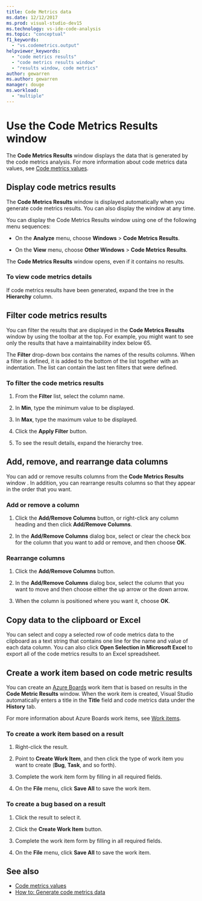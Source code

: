 ```yaml
---
title: Code Metrics data
ms.date: 12/12/2017
ms.prod: visual-studio-dev15
ms.technology: vs-ide-code-analysis
ms.topic: "conceptual"
f1_keywords:
  - "vs.codemetrics.output"
helpviewer_keywords:
  - "code metrics results"
  - "code metrics results window"
  - "results window, code metrics"
author: gewarren
ms.author: gewarren
manager: douge
ms.workload:
  - "multiple"
---
```

# Use the Code Metrics Results window

The **Code Metrics Results** window displays the data that is generated by the code metrics analysis. For more information about code metrics data values, see [Code metrics values](../code-quality/code-metrics-values.md).

## Display code metrics results

The **Code Metrics Results** window is displayed automatically when you generate code metrics results. You can also display the window at any time.

You can display the Code Metrics Results window using one of the following menu sequences:

- On the **Analyze** menu, choose **Windows** > **Code Metrics Results**.

- On the **View** menu, choose **Other Windows** > **Code Metrics Results**.

The **Code Metrics Results** window opens, even if it contains no results.

### To view code metrics details

If code metrics results have been generated, expand the tree in the **Hierarchy** column.

## Filter code metrics results

You can filter the results that are displayed in the **Code Metrics Results** window by using the toolbar at the top. For example, you might want to see only the results that have a maintainability index below 65.

The **Filter** drop-down box contains the names of the results columns. When a filter is defined, it is added to the bottom of the list together with an indentation. The list can contain the last ten filters that were defined.

### To filter the code metrics results

1.  From the **Filter** list, select the column name.

2.  In **Min**, type the minimum value to be displayed.

3.  In **Max**, type the maximum value to be displayed.

4.  Click the **Apply Filter** button.

5.  To see the result details, expand the hierarchy tree.

## Add, remove, and rearrange data columns

You can add or remove results columns from the **Code Metrics Results** window . In addition, you can rearrange results columns so that they appear in the order that you want.

### Add or remove a column

1. Click the **Add/Remove Columns** button, or right-click any column heading and then click **Add/Remove Columns**.

1. In the **Add/Remove Columns** dialog box, select or clear the check box for the column that you want to add or remove, and then choose **OK**.

### Rearrange columns

1. Click the **Add/Remove Columns** button.

1. In the **Add/Remove Columns** dialog box, select the column that you want to move and then choose either the up arrow or the down arrow.

1. When the column is positioned where you want it, choose **OK**.

## Copy data to the clipboard or Excel

You can select and copy a selected row of code metrics data to the clipboard as a text string that contains one line for the name and value of each data column. You can also click **Open Selection in Microsoft Excel** to export all of the code metrics results to an Excel spreadsheet.

## Create a work item based on code metric results

You can create an [Azure Boards](/azure/devops/boards/index?view=vsts) work item that is based on results in the **Code Metric Results** window. When the work item is created, Visual Studio automatically enters a title in the **Title** field and code metrics data under the **History** tab.

For more information about Azure Boards work items, see [Work items](/azure/devops/boards/work-items/index?view=vsts).

### To create a work item based on a result

1.  Right-click the result.

2.  Point to **Create Work Item**, and then click the type of work item you want to create (**Bug**, **Task**, and so forth).

3.  Complete the work item form by filling in all required fields.

4.  On the **File** menu, click **Save All** to save the work item.

### To create a bug based on a result

1.  Click the result to select it.

2.  Click the **Create Work Item** button.

3.  Complete the work item form by filling in all required fields.

4.  On the **File** menu, click **Save All** to save the work item.

## See also

- [Code metrics values](../code-quality/code-metrics-values.md)
- [How to: Generate code metrics data](../code-quality/how-to-generate-code-metrics-data.md)